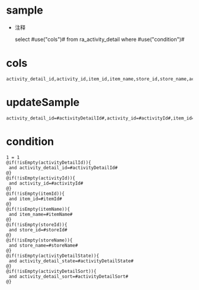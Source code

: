 sample
===
* 注释

	select #use("cols")# from ra_activity_detail  where  #use("condition")#

cols
===
	activity_detail_id,activity_id,item_id,item_name,store_id,store_name,activity_detail_state,activity_detail_sort

updateSample
===
	
	activity_detail_id=#activityDetailId#,activity_id=#activityId#,item_id=#itemId#,item_name=#itemName#,store_id=#storeId#,store_name=#storeName#,activity_detail_state=#activityDetailState#,activity_detail_sort=#activityDetailSort#

condition
===

	1 = 1  
	@if(!isEmpty(activityDetailId)){
	 and activity_detail_id=#activityDetailId#
	@}
	@if(!isEmpty(activityId)){
	 and activity_id=#activityId#
	@}
	@if(!isEmpty(itemId)){
	 and item_id=#itemId#
	@}
	@if(!isEmpty(itemName)){
	 and item_name=#itemName#
	@}
	@if(!isEmpty(storeId)){
	 and store_id=#storeId#
	@}
	@if(!isEmpty(storeName)){
	 and store_name=#storeName#
	@}
	@if(!isEmpty(activityDetailState)){
	 and activity_detail_state=#activityDetailState#
	@}
	@if(!isEmpty(activityDetailSort)){
	 and activity_detail_sort=#activityDetailSort#
	@}
	
	
